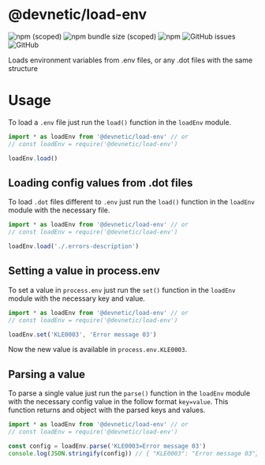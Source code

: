 # @devnetic/load-env

![npm (scoped)](https://img.shields.io/npm/v/@devnetic/load-env)
![npm bundle size (scoped)](https://img.shields.io/bundlephobia/minzip/@devnetic/load-env?color=red)
![npm](https://img.shields.io/npm/dt/@devnetic/load-env)
![GitHub issues](https://img.shields.io/github/issues-raw/devnetic/load-env)
![GitHub](https://img.shields.io/github/license/devnetic/load-env)

Loads environment variables from .env files, or any .dot files with the same structure

# Usage

To load a `.env` file just run the `load()` function in the `loadEnv` module.

```javascript
import * as loadEnv from '@devnetic/load-env' // or
// const loadEnv = require('@devnetic/load-env')

loadEnv.load()
```

## Loading config values from .dot files

To load `.dot` files different to `.env` just run the `load()` function in the `loadEnv` module with the necessary file.

```javascript
import * as loadEnv from '@devnetic/load-env' // or
// const loadEnv = require('@devnetic/load-env')

loadEnv.load('./.errors-description')
```

## Setting a value in process.env

To set a value in `process.env` just run the `set()` function in the `loadEnv` module with the necessary key and value.

```javascript
import * as loadEnv from '@devnetic/load-env' // or
// const loadEnv = require('@devnetic/load-env')

loadEnv.set('KLE0003', 'Error message 03')
```

Now the new value is available in `process.env.KLE0003`.

## Parsing a value

To parse a single value just run the `parse()` function in the `loadEnv` module with the necessary config value in the follow format `key=value`.  This function returns and object with the parsed keys and values.

```javascript
import * as loadEnv from '@devnetic/load-env' // or
// const loadEnv = require('@devnetic/load-env')

const config = loadEnv.parse('KLE0003=Error message 03')
console.log(JSON.stringify(config)) // { "KLE0003": "Error message 03"}
```

